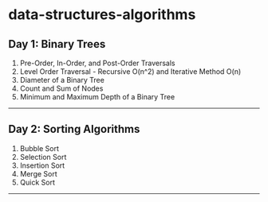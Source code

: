 # data-structures-algorithms
## Day 1: Binary Trees
1. Pre-Order, In-Order, and Post-Order Traversals
2. Level Order Traversal - Recursive O(n^2) and Iterative Method O(n)
3. Diameter of a Binary Tree
4. Count and Sum of Nodes
5. Minimum and Maximum Depth of a Binary Tree

<hr />

## Day 2: Sorting Algorithms
1. Bubble Sort
2. Selection Sort
3. Insertion Sort
4. Merge Sort
5. Quick Sort

<hr />
